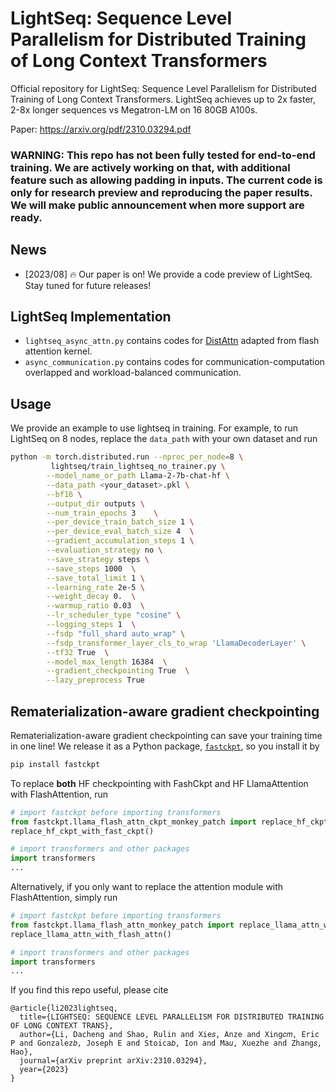 # LightSeq: Sequence Level Parallelism for Distributed Training of Long Context Transformers
Official repository for LightSeq: Sequence Level Parallelism for Distributed Training of Long Context Transformers. LightSeq achieves up to 2x faster, 2-8x longer sequences vs Megatron-LM on 16 80GB A100s.

Paper: https://arxiv.org/pdf/2310.03294.pdf

### WARNING: This repo has not been fully tested for end-to-end training. We are actively working on that, with additional feature such as allowing padding in inputs. The current code is only for research preview and reproducing the paper results. We will make public announcement when more support are ready.

## News
- [2023/08] 🔥 Our paper is on! We provide a code preview of LightSeq. Stay tuned for future releases!

## LightSeq Implementation
* `lightseq_async_attn.py` contains codes for [DistAttn](https://github.com/RulinShao/LightSeq/blob/main/lightseq/lightseq_async_attn.py#L436) adapted from flash attention kernel.
* `async_communication.py` contains codes for communication-computation overlapped and workload-balanced communication.

## Usage
We provide an example to use lightseq in training. For example, to run LightSeq on 8 nodes, replace the `data_path` with your own dataset and run

```bash
python -m torch.distributed.run --nproc_per_node=8 \
         lightseq/train_lightseq_no_trainer.py \
        --model_name_or_path Llama-2-7b-chat-hf \
        --data_path <your_dataset>.pkl \
        --bf16 \
        --output_dir outputs \
        --num_train_epochs 3    \
        --per_device_train_batch_size 1 \
        --per_device_eval_batch_size 4  \
        --gradient_accumulation_steps 1 \
        --evaluation_strategy no \
        --save_strategy steps \
        --save_steps 1000  \
        --save_total_limit 1 \
        --learning_rate 2e-5 \
        --weight_decay 0.  \
        --warmup_ratio 0.03  \
        --lr_scheduler_type "cosine" \
        --logging_steps 1  \
        --fsdp "full_shard auto_wrap" \
        --fsdp_transformer_layer_cls_to_wrap 'LlamaDecoderLayer' \
        --tf32 True  \
        --model_max_length 16384  \
        --gradient_checkpointing True  \
        --lazy_preprocess True
```


## Rematerialization-aware gradient checkpointing
Rematerialization-aware gradient checkpointing can save your training time in one line! 
We release it as a Python package, [`fastckpt`](https://github.com/RulinShao/FastCkpt), so you install it by
```bash
pip install fastckpt
```

To replace **both** HF checkpointing with FashCkpt and HF LlamaAttention with FlashAttention, run 

```python
# import fastckpt before importing transformers
from fastckpt.llama_flash_attn_ckpt_monkey_patch import replace_hf_ckpt_with_fast_ckpt
replace_hf_ckpt_with_fast_ckpt()

# import transformers and other packages
import transformers
...
```

Alternatively, if you only want to replace the attention module with FlashAttention, simply run

```python
# import fastckpt before importing transformers
from fastckpt.llama_flash_attn_monkey_patch import replace_llama_attn_with_flash_attn
replace_llama_attn_with_flash_attn()

# import transformers and other packages
import transformers
...
```

If you find this repo useful, please cite
```
@article{li2023lightseq,
  title={LIGHTSEQ: SEQUENCE LEVEL PARALLELISM FOR DISTRIBUTED TRAINING OF LONG CONTEXT TRANS},
  author={Li, Dacheng and Shao, Rulin and Xie𝑠, Anze and Xing𝑐𝑚, Eric P and Gonzalez𝑏, Joseph E and Stoica𝑏, Ion and Ma𝑢, Xuezhe and Zhang𝑠, Hao},
  journal={arXiv preprint arXiv:2310.03294},
  year={2023}
}
```

